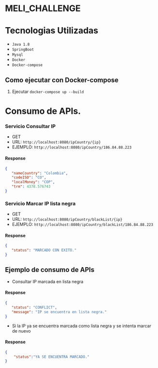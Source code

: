# MELI_CHALLENGE

#  Tecnologias Utilizadas

- `Java 1.8`
- `SpringBoot`
- `Mysql`
- `Docker`
- `Docker-compose`



## Como ejecutar con Docker-compose

1. Ejecutar
   `docker-compose up --build`



# Consumo de APIs.
### Servicio Consultar IP
* GET
* URL: `http://localhost:8080/ipCountry/{ip}`
* EJEMPLO: `http://localhost:8080/ipCountry/186.84.88.223`

#### Response
```json
{
   "nameCountry": "Colombia",
   "codeISO": "CO",
   "localMoney": "COP",
   "trm": 4378.576743
}
```

### Servicio Marcar IP lista negra
* GET
* URL: `http://localhost:8080/ipCountry/blackList/{ip}`
* EJEMPLO: `http://localhost:8080/ipCountry/blackList/186.84.88.223`
#### Response
```json
{
   "status": "MARCADO CON EXITO."
}
```
## Ejemplo de consumo de APIs
- Consultar IP marcada en lista negra
#### Response
```json
{
   "status": "CONFLICT",
   "message": "IP se encuentra en lista negra."
}
```

- Si la IP ya se encuentra marcada como lista negra y se intenta marcar de nuevo
#### Response
```json
{
    "status":"YA SE ENCUENTRA MARCADO."
}
```